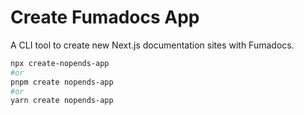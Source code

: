 # Create Fumadocs App

A CLI tool to create new Next.js documentation sites with Fumadocs.

```bash
npx create-nopends-app
#or
pnpm create nopends-app
#or
yarn create nopends-app
```
